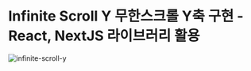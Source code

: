 # Infinite Scroll Y 무한스크롤 Y축 구현 - React, NextJS 라이브러리 활용

![infinite-scroll-y](https://github.com/BVBFD/task-test/assets/83178592/496006e2-4837-4b5d-8276-3d141f7f6fa4)
